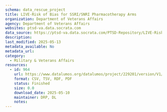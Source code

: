 ```yaml
---
schema: data_rescue_project 
title: LIVE-Risk of Bias for SSRI/SNRI Pharmacotherapy Arms
organization: Department of Veterans Affairs
agency: Department of Veterans Affairs
websites: ptsd-va.data.socrata.com
data_source: https://ptsd-va.data.socrata.com/PTSD-Repository/LIVE-Risk-of-Bias-for-SSRI-SNRI-Pharmacotherapy-Ar/rhbq-2jzs
description: 
last_modified: 2025-05-13
metadata_available: No
metadata_url: 
category:
  - Military & Veterans Affairs 
resources:
  - id: 964
    url: https://www.datalumos.org/datalumos/project/229201/version/V1/view
    format: CSV, TSV, RDF, PDF
    status: Finished
    size: 0.0
    download_date: 2025-05-10
    maintainer: DRP, DL
    notes: 
---
```

